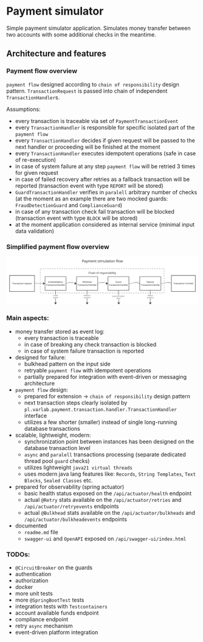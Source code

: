 # Payment simulator

Simple payment simulator application. Simulates money transfer between two accounts with some additional checks in the meantime.

## Architecture and features

### Payment flow overview

`payment flow` designed according to `chain of responsibility` design pattern. `TransactionRequest` is passed into 
chain of independent `TransactionHandler`s.

Assumptions:
 - every transaction is traceable via set of `PaymentTransactionEvent`
 - every `TransactionHandler` is responsible for specific isolated part of the `payment flow`
 - every `TransactionHandler` decides if given request will be passed to the next handler or proceeding will be finished at the moment
 - every `TransactionHandler` executes idempotent operations (safe in case of re-execution)
 - in case of system failure at any step `payment flow` will be retried 3 times for given request
 - in case of failed recovery after retries as a fallback transaction will be reported (transaction event with type `REPORT` will be stored)
 - `GuardTransactionHandler` verifies in `paralell` arbitrary number of checks (at the moment as an example there are two mocked guards: `FraudDetectionGuard` and `ComplianceGuard`)
 - in case of any transaction check fail transaction will be blocked (transaction event with type `BLOCK` will be stored)
 - at the moment application considered as internal service (minimal input data validation)

### Simplified payment flow overview 

![payment_flow](docs/payment_flow.png)

### Main aspects:
 - money transfer stored as event log:
   - every transaction is traceable
   - in case of breaking any check transaction is blocked
   - in case of system failure transaction is reported
 - designed for failure:
   - bulkhead pattern on the input side
   - retryable `payment flow` with idempotent operations
   - partially prepared for integration with event-driven or messaging architecture  
 - `payment flow` design:
   - prepared for extension -> `chain of responsibility` design pattern
   - next transaction steps clearly isolated by `pl.varlab.payment.transaction.handler.TransactionHandler` interface
   - utilizes a few shorter (smaller) instead of single long-running database transactions
 - scalable, lightweight, modern:
   - synchronization point between instances has been designed on the database transaction level
   - `async` and `paralell` transactions processing (separate dedicated thread pool `guard` checks)
   - utilizes lightweight `java21 virtual threads`
   - uses modern java lang features like: `Records`, `String Templates`, `Text Blocks`, `Sealed Classes` etc.
 - prepared for observability (spring actuator)
   - basic health status exposed on the `/api/actuator/health` endpoint
   - actual `@Retry` stats available on the `/api/actuator/retries` and `/api/actuator/retryevents` endpoints
   - actual `@Bulkhead` stats available on the `/api/actuator/bulkheads` and `/api/actuator/bulkheadevents` endpoints
 - documented
   - `readme.md` file 
   - `swagger-ui` and `OpenAPI` exposed on `/api/swagger-ui/index.html`


### TODOs:
- `@CircuitBreaker` on the guards
- authentication
- authorization
- docker
- more unit tests
- more `@SpringBootTest` tests
- integration tests with `Testcontainers`
- account available funds endpoint
- compliance endpoint
- retry `async` mechanism
- event-driven platform integration